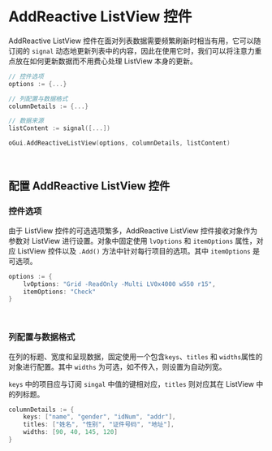 # AddReactive ListView 控件

AddReactive ListView 控件在面对列表数据需要频繁刷新时相当有用，它可以随订阅的 `signal` 动态地更新列表中的内容，因此在使用它时，我们可以将注意力重点放在如何更新数据而不用费心处理 ListView 本身的更新。
<br>

```go
// 控件选项
options := {...}

// 列配置与数据格式
columnDetails := {...}

// 数据来源
listContent := signal([...])

oGui.AddReactiveListView(options, columnDetails, listContent)
```
<br>

## 配置 AddReactive ListView 控件

### 控件选项

由于 ListView 控件的可选选项繁多，AddReactive ListView 控件接收对象作为参数对 ListView 进行设置。对象中固定使用 `lvOptions` 和 `itemOptions` 属性，对应 ListView 控件以及 `.Add()` 方法中针对每行项目的选项。其中 `itemOptions` 是可选项。

```go
options := {
    lvOptions: "Grid -ReadOnly -Multi LV0x4000 w550 r15",
    itemOptions: "Check" 
}
```

<br>

### 列配置与数据格式

在列的标题、宽度和呈现数据，固定使用一个包含`keys`、`titles` 和 `widths`属性的对象进行配置。其中 `widths` 为可选，如不传入，则设置为自动列宽。

`keys` 中的项目应与订阅 `singal` 中值的键相对应，`titles` 则对应其在 ListView 中的列标题。

```go
columnDetails := {
    keys: ["name", "gender", "idNum", "addr"],
    titles: ["姓名", "性别", "证件号码", "地址"],
    widths: [90, 40, 145, 120]
}
```
